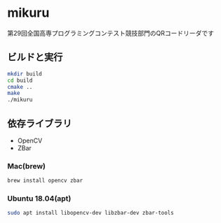 # mikuru

第29回全国高専プログラミングコンテスト競技部門のQRコードリーダです

## ビルドと実行

``` sh
mkdir build
cd build
cmake ..
make
./mikuru
```

## 依存ライブラリ

- OpenCV
- ZBar

### Mac(brew)

``` sh
brew install opencv zbar
```

### Ubuntu 18.04(apt)

``` sh
sudo apt install libopencv-dev libzbar-dev zbar-tools
```
